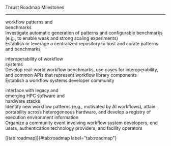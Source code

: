   Thrust                                                                                                                                                                            Roadmap Milestones
  --------------------------------------------------------------------------------------------------------------------------------------------------------------------------------- --------------------
                                                                                                                                                                                    
  workflow patterns and                                                                                                                                                             
  benchmarks                                                                                                                                                                        
  Investigate automatic generation of patterns and configurable benchmarks (e.g., to enable weak and strong scaling experiments)                                                    
  Establish or leverage a centralized repository to host and curate patterns and benchmarks                                                                                         
                                                                                                                                                                                    
  interoperability of workflow                                                                                                                                                      
  systems                                                                                                                                                                           
  Develop real-world workflow benchmarks, use cases for interoperability, and common APIs that represent workflow library components                                                
  Establish a workflow systems developer community                                                                                                                                  
                                                                                                                                                                                    
  interface with legacy and                                                                                                                                                         
  emerging HPC software and                                                                                                                                                         
  hardware stacks                                                                                                                                                                   
  Identify new workflow patterns (e.g., motivated by AI workflows), attain portability across heterogeneous hardware, and develop a registry of execution environment information   
  Organize a community event involving workflow system developers, end users, authentication technology providers, and facility operators                                           

[\[tab:roadmap\]]{#tab:roadmap label="tab:roadmap"}
